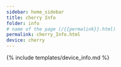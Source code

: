 ```yaml
---
sidebar: home_sidebar
title: cherry Info
folder: info
# name of the page (/{{permalink}}.html)
permalink: cherry_Info.html
device: cherry
---
```

{% include templates/device_info.md %}
